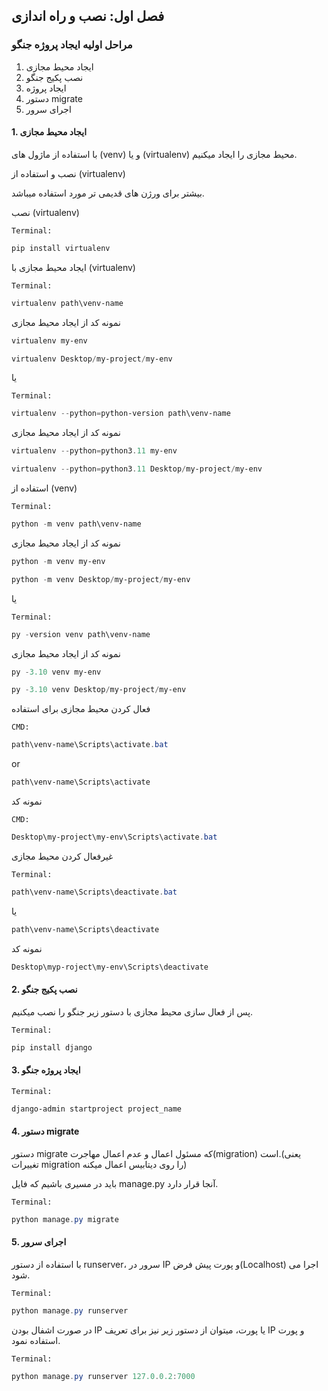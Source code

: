 ## فصل اول: نصب و راه اندازی

### مراحل اولیه ایجاد پروژه جنگو

1. ایجاد محیط مجازی
2. نصب پکیج جنگو
3. ایجاد پروژه
4. دستور migrate
5. اجرای سرور

#### 1. ایجاد محیط مجازی

با استفاده از ماژول های (venv) و یا (virtualenv) محیط مجازی را ایجاد میکنیم.

نصب و استفاده از (virtualenv)

بیشتر برای ورژن های قدیمی تر مورد استفاده میباشد.

نصب (virtualenv)

``Terminal:``

```powershell
pip install virtualenv
```

ایجاد محیط مجازی با (virtualenv)

``Terminal:``

```powershell
virtualenv path\venv-name
```

 نمونه کد از ایجاد محیط مجازی

```powershell
virtualenv my-env
```

```powershell
virtualenv Desktop/my-project/my-env
```

یا

``Terminal:``

```powershell
virtualenv --python=python-version path\venv-name
```

 نمونه کد از ایجاد محیط مجازی

```powershell
virtualenv --python=python3.11 my-env
```

```powershell
virtualenv --python=python3.11 Desktop/my-project/my-env
```

استفاده از (venv)

``Terminal:``

```powershell
python -m venv path\venv-name
```

 نمونه کد از ایجاد محیط مجازی

```powershell
python -m venv my-env
```

```powershell
python -m venv Desktop/my-project/my-env
```

یا

``Terminal:``

```powershell
py -version venv path\venv-name
```

 نمونه کد از ایجاد محیط مجازی

```powershell
py -3.10 venv my-env
```

```powershell
py -3.10 venv Desktop/my-project/my-env
```

فعال کردن محیط مجازی برای استفاده

``CMD:``

```powershell
path\venv-name\Scripts\activate.bat
```

or

```powershell
path\venv-name\Scripts\activate
```

نمونه کد

``CMD:``

```powershell
Desktop\my-project\my-env\Scripts\activate.bat
```

غیرفعال کردن محیط مجازی

``Terminal:``

```powershell
path\venv-name\Scripts\deactivate.bat
```

یا

```powershell
path\venv-name\Scripts\deactivate
```

نمونه کد

```powershell
Desktop\myp-roject\my-env\Scripts\deactivate
```

#### 2. نصب پکیج جنگو

پس از فعال سازی محیط مجازی با دستور زیر جنگو را نصب میکنیم.

``Terminal:``

```powershell
pip install django
```

#### 3. ایجاد پروژه جنگو

``Terminal:``

```powershell
django-admin startproject project_name
```

#### 4. دستور migrate

دستور migrate که مسئول اعمال و عدم اعمال مهاجرت(migration) است.(یعنی تغییرات migration را روی دیتابیس اعمال میکنه)

باید در مسیری باشیم که فایل manage.py آنجا قرار دارد.

``Terminal:``

```powershell
python manage.py migrate
```
#### 5. اجرای سرور
با استفاده از دستور runserver، سرور در IP و پورت پیش فرض(Localhost) اجرا می شود.

``Terminal:``

```powershell
python manage.py runserver
```
در صورت اشفال بودن IP یا پورت، میتوان از دستور زیر نیز برای تعریف IP و پورت استفاده نمود.

``Terminal:``

```powershell
python manage.py runserver 127.0.0.2:7000
```
